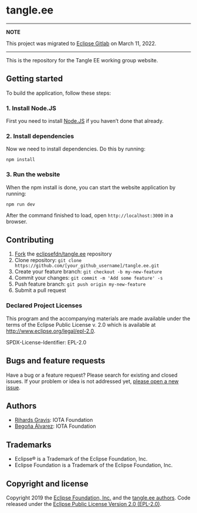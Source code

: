 # tangle.ee

---
**NOTE**

This project was migrated to [Eclipse Gitlab](https://github.com/EclipseFdn/tagle.ee) on March 11, 2022.

---

This is the repository for the Tangle EE working group website.

## Getting started

To build the application, follow these steps:

### 1. Install Node.JS

First you need to install [Node.JS](https://nodejs.org) if you haven’t done that already.

### 2. Install dependencies

Now we need to install dependencies. Do this by running:

```
npm install
```

### 3. Run the website

When the npm install is done, you can start the website application by running:

```
npm run dev
```

After the command finished to load, open `http://localhost:3000` in a browser.

## Contributing

1. [Fork](https://help.github.com/articles/fork-a-repo/) the [eclipsefdn/tangle.ee](https://github.com/eclipsefdn/tangle.ee) repository
2. Clone repository: `git clone https://github.com/[your_github_username]/tangle.ee.git`
3. Create your feature branch: `git checkout -b my-new-feature`
4. Commit your changes: `git commit -m 'Add some feature' -s`
5. Push feature branch: `git push origin my-new-feature`
6. Submit a pull request

### Declared Project Licenses

This program and the accompanying materials are made available under the terms
of the Eclipse Public License v. 2.0 which is available at
http://www.eclipse.org/legal/epl-2.0.

SPDX-License-Identifier: EPL-2.0

## Bugs and feature requests

Have a bug or a feature request? Please search for existing and closed issues. If your problem or idea is not addressed yet, [please open a new issue](https://github.com/eclipsefdn/tangle.ee/issues/new).

## Authors

- [Rihards Gravis](https://github.com/rihardsgravis/): IOTA Foundation
- [Begoña Álvarez](https://github.com/begonaalvarezd): IOTA Foundation

## Trademarks

- Eclipse® is a Trademark of the Eclipse Foundation, Inc.
- Eclipse Foundation is a Trademark of the Eclipse Foundation, Inc.

## Copyright and license

Copyright 2019 the [Eclipse Foundation, Inc.](https://www.eclipse.org) and the [tangle.ee authors](https://github.com/eclipsefdn/tangle.ee/graphs/contributors). Code released under the [Eclipse Public License Version 2.0 (EPL-2.0)](https://github.com/eclipsefdn/tangle.ee/blob/src/LICENSE).

